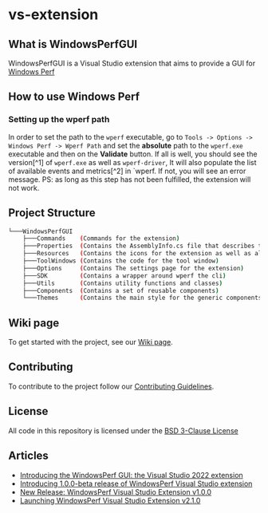 # vs-extension

## What is WindowsPerfGUI

WindowsPerfGUI is a Visual Studio extension that aims to provide a GUI for [Windows Perf](https://gitlab.com/Linaro/WindowsPerf/windowsperf)

## How to use Windows Perf

### Setting up the wperf path

In order to set the path to the `wperf` executable, go to `Tools -> Options -> Windows Perf -> Wperf Path` and set the **absolute** path to the `wperf.exe` executable and then on the **Validate** button. If all is well, you should see the version[^1] of `wperf.exe` as well as `wperf-driver`, It will also populate the list of available events and metrics[^2] in `wperf. If not, you will see an error message.
PS: as long as this step has not been fulfilled, the extension will not work.

## Project Structure

```bash
└───WindowsPerfGUI
    ├───Commands    (Commands for the extension)
    ├───Properties  (Contains the AssemblyInfo.cs file that describes the application metadata)
    ├───Resources   (Contains the icons for the extension as well as all the locals)
    ├───ToolWindows (Contains the code for the tool window)
    ├───Options     (Contains The settings page for the extension)
    ├───SDK         (Contains a wrapper around wperf the cli)
    ├───Utils       (Contains utility functions and classes)
    ├───Components  (Contains a set of reusable components)
    └───Themes      (Contains the main style for the generic components)
```

## Wiki page

To get started with the project, see our [Wiki page](https://gitlab.com/Linaro/WindowsPerf/vs-extension/-/wikis/home).

## Contributing

To contribute to the project follow our [Contributing Guidelines](CONTRIBUTING.md).

## License

All code in this repository is licensed under the [BSD 3-Clause License](LICENSE)

## Articles

- [Introducing the WindowsPerf GUI: the Visual Studio 2022 extension](https://www.linaro.org/blog/introducing-the-windowsperf-gui-the-visual-studio-2022-extension/)
- [Introducing 1.0.0-beta release of WindowsPerf Visual Studio extension](https://www.linaro.org/blog/introducing-1-0-0-beta-release-of-windowsperf-visual-studio-extension/)
- [New Release: WindowsPerf Visual Studio Extension v1.0.0](https://www.linaro.org/blog/new-release-windowsperf-visual-studio-extension-v1000/)
- [Launching WindowsPerf Visual Studio Extension v2.1.0](https://www.linaro.org/blog/launching--windowsperf-visual-studio-extension-v210/)
